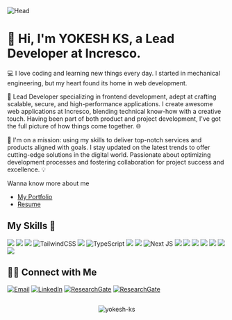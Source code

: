 ![Head](assets/Banner.png)

# 👋 Hi, I'm YOKESH KS, a Lead Developer at Incresco. 

💻 I love coding and learning new things every day. I started in mechanical engineering, but my heart found its home in web development.

🚀 Lead Developer specializing in frontend development, adept at crafting scalable, secure, and high-performance applications. I create awesome web applications at Incresco, blending technical know-how with a creative touch. Having been part of both product and project development, I've got the full picture of how things come together. 🌐

🎯 I'm on a mission: using my skills to deliver top-notch services and products aligned with goals. I stay updated on the latest trends to offer cutting-edge solutions in the digital world. Passionate about optimizing development processes and fostering collaboration for project success and excellence. 💡

Wanna know more about me
- [My Portfolio](http://yokesh.in/)
- [Resume](https://resume.aceprep.camped.academy/s/gOZRelGr)

## My Skills 🚀

![](https://img.shields.io/badge/HTML5-E34F26?style=for-the-badge&logo=html5&logoColor=white)
![](https://img.shields.io/badge/CSS3-1572B6?style=for-the-badge&logo=css3&logoColor=white)
![](https://img.shields.io/badge/Bootstrap-563D7C?style=for-the-badge&logo=bootstrap&logoColor=white)
![TailwindCSS](https://img.shields.io/badge/tailwindcss-%2338B2AC.svg?style=for-the-badge&logo=tailwind-css&logoColor=white)
![](https://img.shields.io/badge/JavaScript-F7DF1E?style=for-the-badge&logo=javascript&logoColor=black)
![TypeScript](https://img.shields.io/badge/typescript-%23007ACC.svg?style=for-the-badge&logo=typescript&logoColor=white)
![](https://img.shields.io/badge/React-20232A?style=for-the-badge&logo=react&logoColor=61DAFB)
![](https://img.shields.io/badge/React_Native-20232A?style=for-the-badge&logo=react&logoColor=61DAFB)
![Next JS](https://img.shields.io/badge/Next-black?style=for-the-badge&logo=next.js&logoColor=white)
![](https://img.shields.io/badge/-React%20Query-FF4154?style=for-the-badge&logo=react%20query&logoColor=white)
![](https://img.shields.io/badge/Redux-593D88?style=for-the-badge&logo=redux&logoColor=white)
![](https://img.shields.io/badge/Node.js-43853D?style=for-the-badge&logo=node.js&logoColor=white)
![](https://img.shields.io/badge/Express.js-404D59?style=for-the-badge)
![](https://img.shields.io/badge/MongoDB-4EA94B?style=for-the-badge&logo=mongodb&logoColor=white)
![](https://img.shields.io/badge/MySQL-005C84?style=for-the-badge&logo=mysql&logoColor=white)
![](https://img.shields.io/badge/Chart.js-FF6384?style=for-the-badge&logo=chartdotjs&logoColor=white)


## 🤝🏻  Connect with Me

<p>
<a href="mailto:ksyokesh98@gmail.com"><img alt="Email" src="https://img.shields.io/badge/Gmail-D14836?style=for-the-badge&logo=gmail&logoColor=white"></a>
<a href="https://www.linkedin.com/in/yokesh-ks/"><img alt="LinkedIn" src="https://img.shields.io/badge/linkedin-%230077B5.svg?style=for-the-badge&logo=linkedin&logoColor=white"></a>
<a href="https://www.researchgate.net/profile/Yokesh-Ks"><img alt="ResearchGate" src="https://img.shields.io/badge/ResearchGate-00CCBB?style=for-the-badge&logo=ResearchGate&logoColor=white"></a>
<a href="https://yokesh-ks.medium.com/"><img alt="ResearchGate" src="https://img.shields.io/badge/Medium-12100E?style=for-the-badge&logo=medium&logoColor=white"></a>
</p>

##

<!-- # latest Blog posts -->

<!-- BLOG-POST-LIST:START -->

<!-- BLOG-POST-LIST:END -->

<p align="center"><img align="center" src="https://github-readme-streak-stats.herokuapp.com/?user=yokesh-ks&" alt="yokesh-ks" /></p>
